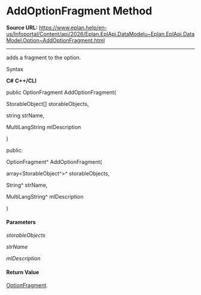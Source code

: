 # AddOptionFragment Method

**Source URL:** https://www.eplan.help/en-us/Infoportal/Content/api/2026/Eplan.EplApi.DataModelu~Eplan.EplApi.DataModel.Option~AddOptionFragment.html

---

adds a fragment to the option.

Syntax

**C#**
**C++/CLI**


public OptionFragment AddOptionFragment( 

   StorableObject[] storableObjects,

   string strName,

   MultiLangString mlDescription

)

public:

OptionFragment^ AddOptionFragment( 

   array<StorableObject^>^ storableObjects,

   String^ strName,

   MultiLangString^ mlDescription

)


#### Parameters

*storableObjects*


*strName*


*mlDescription*

#### Return Value

[OptionFragment](Eplan.EplApi.DataModelu~Eplan.EplApi.DataModel.OptionFragment.html).

